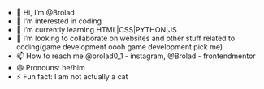 - 👋 Hi, I’m @Brolad
- 👀 I’m interested in coding
- 🌱 I’m currently learning HTML|CSS|PYTHON|JS
- 💞️ I’m looking to collaborate on websites and other stuff related to coding(game development oooh game development pick me)
- 📫 How to reach me @brolad0_1 - instagram, @Brolad - frontendmentor
- 😄 Pronouns: he/him
- ⚡ Fun fact: I am not actually a cat

<!---
Brolad/Brolad is a ✨ special ✨ repository because its `README.md` (this file) appears on your GitHub profile.
You can click the Preview link to take a look at your changes.
--->
